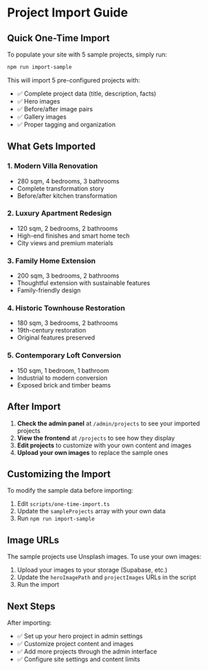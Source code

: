 # Project Import Guide

## Quick One-Time Import

To populate your site with 5 sample projects, simply run:

```bash
npm run import-sample
```

This will import 5 pre-configured projects with:
- ✅ Complete project data (title, description, facts)
- ✅ Hero images
- ✅ Before/after image pairs
- ✅ Gallery images
- ✅ Proper tagging and organization

## What Gets Imported

### 1. Modern Villa Renovation
- 280 sqm, 4 bedrooms, 3 bathrooms
- Complete transformation story
- Before/after kitchen transformation

### 2. Luxury Apartment Redesign
- 120 sqm, 2 bedrooms, 2 bathrooms
- High-end finishes and smart home tech
- City views and premium materials

### 3. Family Home Extension
- 200 sqm, 3 bedrooms, 2 bathrooms
- Thoughtful extension with sustainable features
- Family-friendly design

### 4. Historic Townhouse Restoration
- 180 sqm, 3 bedrooms, 2 bathrooms
- 19th-century restoration
- Original features preserved

### 5. Contemporary Loft Conversion
- 150 sqm, 1 bedroom, 1 bathroom
- Industrial to modern conversion
- Exposed brick and timber beams

## After Import

1. **Check the admin panel** at `/admin/projects` to see your imported projects
2. **View the frontend** at `/projects` to see how they display
3. **Edit projects** to customize with your own content and images
4. **Upload your own images** to replace the sample ones

## Customizing the Import

To modify the sample data before importing:

1. Edit `scripts/one-time-import.ts`
2. Update the `sampleProjects` array with your own data
3. Run `npm run import-sample`

## Image URLs

The sample projects use Unsplash images. To use your own images:

1. Upload your images to your storage (Supabase, etc.)
2. Update the `heroImagePath` and `projectImages` URLs in the script
3. Run the import

## Next Steps

After importing:
- ✅ Set up your hero project in admin settings
- ✅ Customize project content and images
- ✅ Add more projects through the admin interface
- ✅ Configure site settings and content limits
